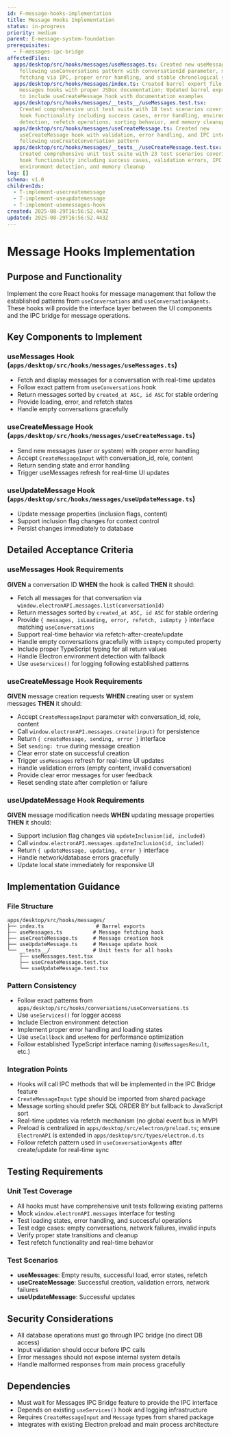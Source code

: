 ```yaml
---
id: F-message-hooks-implementation
title: Message Hooks Implementation
status: in-progress
priority: medium
parent: E-message-system-foundation
prerequisites:
  - F-messages-ipc-bridge
affectedFiles:
  apps/desktop/src/hooks/messages/useMessages.ts: Created new useMessages hook
    following useConversations pattern with conversationId parameter, message
    fetching via IPC, proper error handling, and stable chronological sorting
  apps/desktop/src/hooks/messages/index.ts: Created barrel export file for
    messages hooks with proper JSDoc documentation; Updated barrel export file
    to include useCreateMessage hook with documentation examples
  apps/desktop/src/hooks/messages/__tests__/useMessages.test.tsx:
    Created comprehensive unit test suite with 18 test scenarios covering all
    hook functionality including success cases, error handling, environment
    detection, refetch operations, sorting behavior, and memory cleanup
  apps/desktop/src/hooks/messages/useCreateMessage.ts: Created new
    useCreateMessage hook with validation, error handling, and IPC integration
    following useCreateConversation pattern
  apps/desktop/src/hooks/messages/__tests__/useCreateMessage.test.tsx:
    Created comprehensive unit test suite with 23 test scenarios covering all
    hook functionality including success cases, validation errors, IPC errors,
    environment detection, and memory cleanup
log: []
schema: v1.0
childrenIds:
  - T-implement-usecreatemessage
  - T-implement-useupdatemessage
  - T-implement-usemessages-hook
created: 2025-08-29T16:56:52.443Z
updated: 2025-08-29T16:56:52.443Z
---
```


# Message Hooks Implementation

## Purpose and Functionality

Implement the core React hooks for message management that follow the established patterns from `useConversations` and `useConversationAgents`. These hooks will provide the interface layer between the UI components and the IPC bridge for message operations.

## Key Components to Implement

### useMessages Hook (`apps/desktop/src/hooks/messages/useMessages.ts`)

- Fetch and display messages for a conversation with real-time updates
- Follow exact pattern from `useConversations` hook
- Return messages sorted by `created_at ASC, id ASC` for stable ordering
- Provide loading, error, and refetch states
- Handle empty conversations gracefully

### useCreateMessage Hook (`apps/desktop/src/hooks/messages/useCreateMessage.ts`)

- Send new messages (user or system) with proper error handling
- Accept `CreateMessageInput` with conversation_id, role, content
- Return sending state and error handling
- Trigger useMessages refresh for real-time UI updates

### useUpdateMessage Hook (`apps/desktop/src/hooks/messages/useUpdateMessage.ts`)

- Update message properties (inclusion flags, content)
- Support inclusion flag changes for context control
- Persist changes immediately to database

## Detailed Acceptance Criteria

### useMessages Hook Requirements

**GIVEN** a conversation ID
**WHEN** the hook is called
**THEN** it should:

- Fetch all messages for that conversation via `window.electronAPI.messages.list(conversationId)`
- Return messages sorted by `created_at ASC, id ASC` for stable ordering
- Provide `{ messages, isLoading, error, refetch, isEmpty }` interface matching `useConversations`
- Support real-time behavior via refetch-after-create/update
- Handle empty conversations gracefully with `isEmpty` computed property
- Include proper TypeScript typing for all return values
- Handle Electron environment detection with fallback
- Use `useServices()` for logging following established patterns

### useCreateMessage Hook Requirements

**GIVEN** message creation requests
**WHEN** creating user or system messages
**THEN** it should:

- Accept `CreateMessageInput` parameter with conversation_id, role, content
- Call `window.electronAPI.messages.create(input)` for persistence
- Return `{ createMessage, sending, error }` interface
- Set `sending: true` during message creation
- Clear error state on successful creation
- Trigger `useMessages` refresh for real-time UI updates
- Handle validation errors (empty content, invalid conversation)
- Provide clear error messages for user feedback
- Reset sending state after completion or failure

### useUpdateMessage Hook Requirements

**GIVEN** message modification needs
**WHEN** updating message properties
**THEN** it should:

- Support inclusion flag changes via `updateInclusion(id, included)`
- Call `window.electronAPI.messages.updateInclusion(id, included)`
- Return `{ updateMessage, updating, error }` interface
- Handle network/database errors gracefully
- Update local state immediately for responsive UI

## Implementation Guidance

### File Structure

```
apps/desktop/src/hooks/messages/
├── index.ts                 # Barrel exports
├── useMessages.ts          # Message fetching hook
├── useCreateMessage.ts     # Message creation hook
├── useUpdateMessage.ts     # Message update hook
└── __tests__/              # Unit tests for all hooks
    ├── useMessages.test.tsx
    ├── useCreateMessage.test.tsx
    └── useUpdateMessage.test.tsx
```

### Pattern Consistency

- Follow exact patterns from `apps/desktop/src/hooks/conversations/useConversations.ts`
- Use `useServices()` for logger access
- Include Electron environment detection
- Implement proper error handling and loading states
- Use `useCallback` and `useMemo` for performance optimization
- Follow established TypeScript interface naming (`UseMessagesResult`, etc.)

### Integration Points

- Hooks will call IPC methods that will be implemented in the IPC Bridge feature
- `CreateMessageInput` type should be imported from shared package
- Message sorting should prefer SQL ORDER BY but fallback to JavaScript sort
- Real-time updates via refetch mechanism (no global event bus in MVP)
- Preload is centralized in `apps/desktop/src/electron/preload.ts`; ensure `ElectronAPI` is extended in `apps/desktop/src/types/electron.d.ts`
- Follow refetch pattern used in `useConversationAgents` after create/update for real-time sync

## Testing Requirements

### Unit Test Coverage

- All hooks must have comprehensive unit tests following existing patterns
- Mock `window.electronAPI.messages` interface for testing
- Test loading states, error handling, and successful operations
- Test edge cases: empty conversations, network failures, invalid inputs
- Verify proper state transitions and cleanup
- Test refetch functionality and real-time behavior

### Test Scenarios

- **useMessages**: Empty results, successful load, error states, refetch
- **useCreateMessage**: Successful creation, validation errors, network failures
- **useUpdateMessage**: Successful updates

## Security Considerations

- All database operations must go through IPC bridge (no direct DB access)
- Input validation should occur before IPC calls
- Error messages should not expose internal system details
- Handle malformed responses from main process gracefully

## Dependencies

- Must wait for Messages IPC Bridge feature to provide the IPC interface
- Depends on existing `useServices()` hook and logging infrastructure
- Requires `CreateMessageInput` and `Message` types from shared package
- Integrates with existing Electron preload and main process architecture
